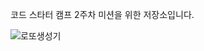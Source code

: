 코드 스타터 캠프 2주차 미션을 위한 저장소입니다.

![로또생성기](https://user-images.githubusercontent.com/94177308/147107795-4c317bdc-6126-4e30-9ea7-2790e1c553ae.png)
